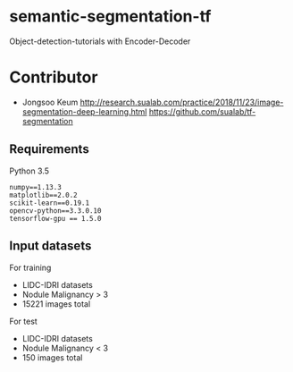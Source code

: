 # semantic-segmentation-tf
Object-detection-tutorials with Encoder-Decoder

# Contributor
- Jongsoo Keum
http://research.sualab.com/practice/2018/11/23/image-segmentation-deep-learning.html
https://github.com/sualab/tf-segmentation

## Requirements
Python 3.5
```
numpy==1.13.3
matplotlib==2.0.2
scikit-learn==0.19.1
opencv-python==3.3.0.10
tensorflow-gpu == 1.5.0
```

## Input datasets
For training
- LIDC-IDRI datasets
- Nodule Malignancy > 3
- 15221 images total 

For test
- LIDC-IDRI datasets
- Nodule Malignancy < 3
- 150 images total

